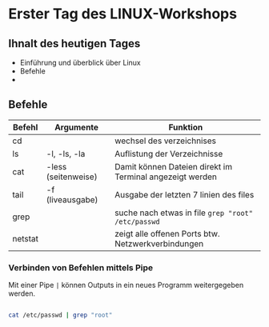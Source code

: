 # Erster Tag des LINUX-Workshops

## Ihnalt des heutigen Tages
- Einführung und überblick über Linux
- Befehle
-

## Befehle 
|Befehl |Argumente  |Funktion   |
|------ |--------   |-          |
|cd     |           | wechsel des verzeichnises|
|ls     | -l, -ls, -la           |Auflistung der Verzeichnisse|
|cat    |-less (seitenweise)|Damit können Dateien direkt im Terminal angezeigt werden           |
|tail   | -f (liveausgabe)           |Ausgabe der letzten 7 linien des files|
|grep   |       | suche nach etwas in file `grep "root" /etc/passwd`         |
|netstat|    |      zeigt alle offenen Ports btw. Netzwerkverbindungen|

### Verbinden von Befehlen mittels Pipe

Mit einer Pipe `|` können Outputs in ein neues Programm weitergegeben werden. 

```sh

cat /etc/passwd | grep "root"

```